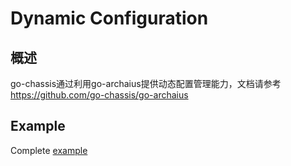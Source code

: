 # Dynamic Configuration
## 概述

go-chassis通过利用go-archaius提供动态配置管理能力，文档请参考 https://github.com/go-chassis/go-archaius
## Example
Complete [example](https://-examples/tree/master/archaius)



